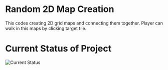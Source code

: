 # Random 2D Map Creation
 This codes creating 2D grid maps and connecting them together. Player can walk in this maps by clicking target tile.
# Current Status of Project
![Current Status](https://github.com/X4R5/RandomMap/assets/91875972/6e48e67b-31c5-4eb4-a5fb-1717b127323b)
